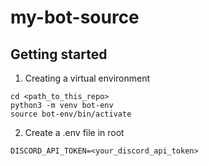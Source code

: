 # my-bot-source
## Getting started
1. Creating a virtual environment
```
cd <path_to_this_repo>
python3 -m venv bot-env
source bot-env/bin/activate
```
2. Create a .env file in root
```
DISCORD_API_TOKEN=<your_discord_api_token>
```

